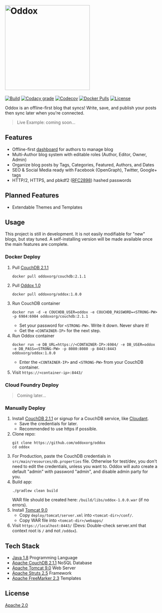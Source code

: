 # <img src="https://oddox.org/assets/logo.png" width="280px" alt="Oddox" />

[![Build](https://img.shields.io/travis/oddoxorg/oddox.svg)](https://travis-ci.org/oddoxorg/oddox)
[![Codacy grade](https://img.shields.io/codacy/grade/ae13ca0369824fda9b4d32d43398495c.svg)](https://www.codacy.com/app/amdelamar/oddox)
[![Codecov](https://img.shields.io/codecov/c/github/oddoxorg/oddox.svg)](https://codecov.io/gh/oddoxorg/oddox)
[![Docker Pulls](https://img.shields.io/docker/pulls/oddoxorg/oddox.svg)](https://hub.docker.com/r/oddoxorg/oddox/)
[![License](https://img.shields.io/:license-apache-blue.svg)](https://github.com/oddoxorg/oddox/blob/master/LICENSE)

Oddox is an offline-first blog that syncs! Write, save, and publish your posts then sync later when you're connected.

> Live Example: coming soon...

## Features

 * Offline-first [dashboard](https://github.com/oddoxorg/dashboard/) for authors to manage blog
 * Multi-Author blog system with editable roles (Author, Editor, Owner, Admin)
 * Organize blog posts by Tags, Categories, Featured, Authors, and Dates
 * SEO & Social Media ready with Facebook (OpenGraph), Twitter, Google+ tags
 * HTTP/2, HTTPS, and pbkdf2 ([RFC2898](https://www.ietf.org/rfc/rfc2898.txt)) hashed passwords

## Planned Features

 * Extendable Themes and Templates

## Usage

This project is still in development. It is not easily modifiable for "new" blogs, but stay tuned. A self-installing version will be made available once the main features are complete.

<!--
### One-Click Deploy
[![Bluemix](https://bluemix.net/deploy/button.png)](https://bluemix.net/deploy?repository=https://github.com/oddoxorg/oddox)
[![Heroku](https://www.herokucdn.com/deploy/button.png)](https://heroku.com/deploy?template=https://github.com/oddoxorg/oddox)
[![Azure](https://azuredeploy.net/deploybutton.png)](https://azuredeploy.net/?repository=https://github.com/oddoxorg/oddox)
[![Docker Cloud](https://files.cloud.docker.com/images/deploy-to-dockercloud.svg)](https://cloud.docker.com/stack/deploy/?repo=https://github.com/oddoxorg/oddox)
 -->

### Docker Deploy

 1. Pull [CouchDB 2.1.1](https://hub.docker.com/r/oddoxorg/couchdb/) 
    ```
    docker pull oddoxorg/couchdb:2.1.1
    ```
 1. Pull [Oddox 1.0](https://hub.docker.com/r/oddoxorg/oddox/) 
    ```
    docker pull oddoxorg/oddox:1.0.0 
    ```
 1. Run CouchDB container
    ```
    docker run -d -e COUCHDB_USER=oddox -e COUCHDB_PASSWORD=<STRONG-PW> -p 6984:6984 oddoxorg/couchdb:2.1.1
    ```
     - Set your password for `<STRONG-PW>`. Write it down. Never share it!
     - Get the `<CONTAINER-IP>` for the next step.
 1. Run Oddox container 
    ```
    docker run -e DB_URL=https://<CONTAINER-IP>:6984/ -e DB_USER=oddox -e DB_PASS=<STRONG-PW> -p 8080:8080 -p 8443:8443  oddoxorg/oddox:1.0.0
    ```
     - Enter the `<CONTAINER-IP>` and `<STRONG-PW>` from your CouchDB container.
 1. Visit `https://<container-ip>:8443/`

 <!--
  docker pull oddoxorg/couchdb:2.1.1
  docker pull oddoxorg/oddox:1.0.0
  docker build -f deploy/docker/1.0.0/Dockerfile --no-cache --rm -t oddoxorg/oddox:1.0.0 -t oddoxorg/oddox .
  docker run -e DB_URL=https://<container-ip>:6984/ -e DB_USER=admin -e DB_PASS=admin -p 8080:8080 -p 8443:8443 oddoxorg/oddox
  docker push oddoxorg/oddox
  docker push oddoxorg/oddox:1.0.0
 -->
 
### Cloud Foundry Deploy

> Coming later...

### Manually Deploy

 1. Install [CouchDB 2.1.1](https://couchdb.apache.org/) or signup for a CouchDB service, like [Cloudant](https://cloudant.com/).
     - Save the credentials for later.
     - Recommended to use https if possible.
 1. Clone repo:
    ```
    git clone https://github.com/oddoxorg/oddox
    cd oddox
    ```
 1. For Production, paste the CouchDB credentials in `src/main/resources/db.properties` file. Otherwise for test/dev, you don't need to edit the credentials, unless you want to. Oddox will auto create a default "admin" with password "admin", and disable admin party for you.
 1. Build app:
    ```
    ./gradlew clean build
    ```
    WAR file should be created here: `/build/libs/oddox-1.0.0.war` (if no errors).
 1. Install [Tomcat 9.0](https://tomcat.apache.org/)
     - Copy `deploy/tomcat/server.xml` into `<tomcat-dir>/conf/`.
     - Copy WAR file into `<tomcat-dir>/webapps/`
 1. Visit `https://localhost:8443/` (Devs: Double-check server.xml that context root is `/` and not `/oddox`).

## Tech Stack

 *  [Java 1.8](https://www.java.com/) Programming Language
 *  [Apache CouchDB 2.1.1](https://couchdb.apache.org/) NoSQL Database
 *  [Apache Tomcat 9.0](https://tomcat.apache.org/) Web Server
 *  [Apache Struts 2.5](https://struts.apache.org/) Framework
 *  [Apache FreeMarker 2.3](https://freemarker.apache.org/) Templates

## License

[Apache 2.0](https://github.com/oddoxorg/oddox/blob/master/LICENSE)
